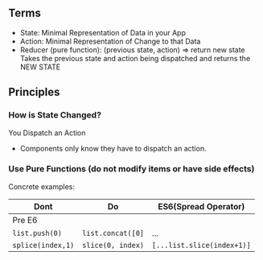
## Terms
- State: Minimal Representation of Data in your App
- Action: Minimal Representation of Change to that Data
- Reducer (pure function): (previous state, action) => return new state
Takes the previous state and action being dispatched and returns the NEW STATE

## Principles

### How is State Changed? 
You Dispatch an Action

- Components only know they have to dispatch an action. 

### Use Pure Functions (do not modify items or have side effects)
Concrete examples: 


| Dont                   | Do                   |      ES6(Spread Operator)        
| ---------------------- |:--------------------:|----------------------- |
| Pre E6                 |                      |    
| ```list.push(0)```     | ```list.concat([0]```| ...                    |
| ```splice(index,1)```  | ```slice(0, index)```| ```[...list.slice(index+1)]``` |  

